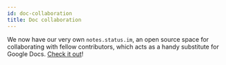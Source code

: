 ```yaml
---
id: doc-collaboration
title: Doc collaboration
---
```

We now have our very own `notes.status.im`, an open source space for collaborating with fellow contributors, which acts as a handy substitute for Google Docs. [Check it out](https://notes.status.im/)!
